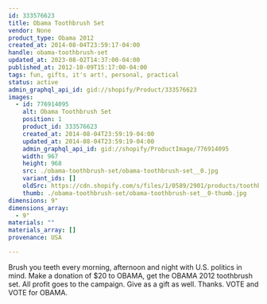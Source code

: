 ```yaml
---
id: 333576623
title: Obama Toothbrush Set
vendor: None
product_type: Obama 2012
created_at: 2014-08-04T23:59:17-04:00
handle: obama-toothbrush-set
updated_at: 2023-08-02T14:37:00-04:00
published_at: 2012-10-09T15:17:00-04:00
tags: fun, gifts, it's art!, personal, practical
status: active
admin_graphql_api_id: gid://shopify/Product/333576623
images:
  - id: 776914095
    alt: Obama Toothbrush Set
    position: 1
    product_id: 333576623
    created_at: 2014-08-04T23:59:19-04:00
    updated_at: 2014-08-04T23:59:19-04:00
    admin_graphql_api_id: gid://shopify/ProductImage/776914095
    width: 967
    height: 968
    src: ./obama-toothbrush-set/obama-toothbrush-set__0.jpg
    variant_ids: []
    oldSrc: https://cdn.shopify.com/s/files/1/0589/2901/products/toothb1.jpeg?v=1407211159
    thumb: ./obama-toothbrush-set/obama-toothbrush-set__0-thumb.jpg
dimensions: 9"
dimensions_array:
  - 9"
materials: ""
materials_array: []
provenance: USA

---
```


Brush you teeth every morning, afternoon and night with U.S. politics in mind. Make a donation of $20 to OBAMA, get the OBAMA 2012 toothbrush set. All profit goes to the campaign. Give as a gift as well. Thanks. VOTE and VOTE for OBAMA.